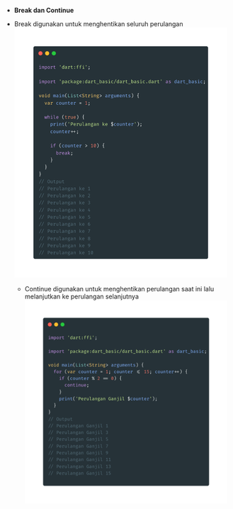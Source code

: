 - **Break dan Continue**
- Break digunakan untuk menghentikan seluruh perulangan
  ![Break](images/break.png)

  - Continue digunakan untuk menghentikan perulangan saat ini lalu melanjutkan ke perulangan selanjutnya
    ![Continue](images/continue.png)
